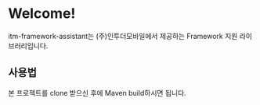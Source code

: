 # Welcome!

itm-framework-assistant는 (주)인투더모바일에서 제공하는 Framework 지원 라이브러리입니다.

## 사용법

본 프로젝트를 clone 받으신 후에 Maven build하시면 됩니다.